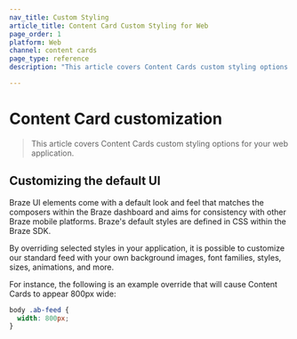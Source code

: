 ```yaml
---
nav_title: Custom Styling
article_title: Content Card Custom Styling for Web
page_order: 1
platform: Web
channel: content cards
page_type: reference
description: "This article covers Content Cards custom styling options for your web application."

---
```


# Content Card customization

> This article covers Content Cards custom styling options for your web application.

## Customizing the default UI

Braze UI elements come with a default look and feel that matches the composers within the Braze dashboard and aims for consistency with other Braze mobile platforms. Braze's default styles are defined in CSS within the Braze SDK.

By overriding selected styles in your application, it is possible to customize our standard feed with your own background images, font families, styles, sizes, animations, and more. 

For instance, the following is an example override that will cause Content Cards to appear 800px wide:

``` css
body .ab-feed {
  width: 800px;
}
```